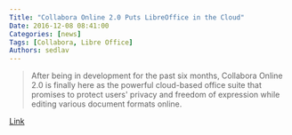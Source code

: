 ```yaml
---
Title: "Collabora Online 2.0 Puts LibreOffice in the Cloud"
Date: 2016-12-08 08:41:00
Categories: [news]
Tags: [Collabora, Libre Office]
Authors: sedlav
---
```


> After being in development for the past six months, Collabora Online 2.0 is finally here as the powerful cloud-based office suite that promises to protect users' privacy and freedom of expression while editing various document formats online.

[Link](http://news.softpedia.com/news/collabora-online-2-0-puts-libreoffice-in-the-cloud-adds-collaborative-editing-510777.shtml)

